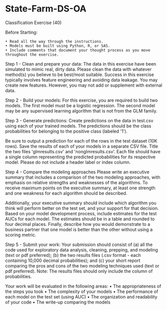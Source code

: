 # State-Farm-DS-OA
Classification Exercise (40)

Before Starting:

	• Read all the way through the instructions. 
	• Models must be built using Python, R, or SAS.
	• Include comments that document your thought process as you move throughout the exercise.
	
Step 1 - Clean and prepare your data: 
The data in this exercise have been simulated to mimic real, dirty data. Please clean the data with whatever method(s) you believe to be best/most suitable. Success in this exercise typically involves feature engineering and avoiding data leakage. You may create new features. However, you may not add or supplement with external data. 


Step 2 - Build your models: 
For this exercise, you are required to build two models. The first model must be a logistic regression. The second model may be any supervised learning algorithm that is not from the GLM family.

Step 3 - Generate predictions:
Create predictions on the data in test.csv using each of your trained models.  The predictions should be the class probabilities for belonging to the positive class (labeled '1').  

Be sure to output a prediction for each of the rows in the test dataset (10K rows). Save the results of each of your models in a separate CSV file.  Title the two files 'glmresults.csv' and 'nonglmresults.csv'. Each file should have a single column representing the predicted probabilities for its respective model. Please do not include a header label or index column. 

Step 4 - Compare the modeling approaches
Please write an executive summary that includes a comparison of the two modeling approaches, with emphasis on  relative strengths and weaknesses of the algorithms. To receive maximum points on the executive summary, at least one strength and one weakness for each algorithm should be described.

Additionally, your executive summary should include which algorithm you think will perform better on the test set, and your support for that decision. Based on your model development process, include estimates for the test AUCs for each model. The estimates should be in a table and rounded to four decimal places. Finally, describe how you would demonstrate to a business partner that one model is better than the other without using a scoring metric.

Step 5 - Submit your work: 
Your submission should consist of (a) all the code used for exploratory data analysis, cleaning, prepping, and modeling (text or pdf preferred); (b) the two results files (.csv format - each containing 10,000 decimal probabilities); and (c) your short report comparing the pros and cons of the two modeling techniques used (text or pdf preferred). Note: The results files should only include the column of probabilities.

Your work will be evaluated in the following areas:
	• The appropriateness of the steps you took
	• The complexity of your models
	• The performance of each model on the test set (using AUC)
	• The organization and readability of your code
	• The write-up comparing the models

